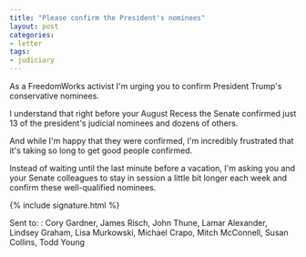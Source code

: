 ```yaml
---
title: "Please confirm the President's nominees"
layout: post
categories:
- letter
tags:
- judiciary
---
```


As a FreedomWorks activist I'm urging you to confirm President Trump's conservative nominees.

I understand that right before your August Recess the Senate confirmed just 13 of the president's judicial nominees and dozens of others.

And while I'm happy that they were confirmed, I'm incredibly frustrated that it's taking so long to get good people confirmed.

Instead of waiting until the last minute before a vacation, I'm asking you and your Senate colleagues to stay in session a little bit longer each week and confirm these well-qualified nominees.

{% include signature.html %}

Sent to:
: Cory Gardner, James Risch, John Thune, Lamar Alexander, Lindsey Graham, Lisa Murkowski, Michael Crapo, Mitch McConnell, Susan Collins, Todd Young
